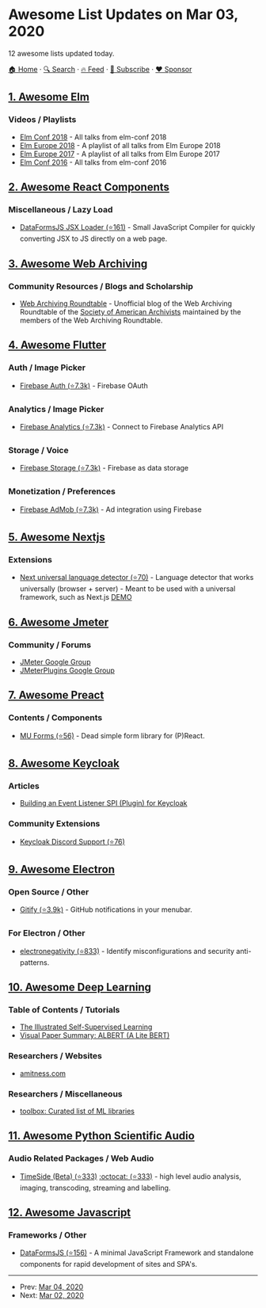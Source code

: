 # Awesome List Updates on Mar 03, 2020

12 awesome lists updated today.

[🏠 Home](/README.md) · [🔍 Search](https://www.trackawesomelist.com/search/) · [🔥 Feed](https://www.trackawesomelist.com/rss.xml) · [📮 Subscribe](https://trackawesomelist.us17.list-manage.com/subscribe?u=d2f0117aa829c83a63ec63c2f&id=36a103854c) · [❤️  Sponsor](https://github.com/sponsors/theowenyoung)



## [1. Awesome Elm](/content/sporto/awesome-elm/README.md)

### Videos / Playlists

*   [Elm Conf 2018](https://www.youtube.com/playlist?list=PLglJM3BYAMPHuB7zrYkH2Kin2vQOkr2xW) - All talks from elm-conf 2018
*   [Elm Europe 2018](https://www.youtube.com/playlist?list=PL-cYi7I913S-VgTSUKWhrUkReM_vMNQxG) - A playlist of all talks from Elm Europe 2018
*   [Elm Europe 2017](https://www.youtube.com/playlist?list=PL-cYi7I913S8cGyZWdN6YVZ028iS9BfpM) - A playlist of all talks from Elm Europe 2017
*   [Elm Conf 2016](https://www.youtube.com/playlist?list=PLglJM3BYAMPH2zuz1nbKHQyeawE4SN0Cd) - All talks from elm-conf 2016

## [2. Awesome React Components](/content/brillout/awesome-react-components/README.md)

### Miscellaneous / Lazy Load

*   [DataFormsJS JSX Loader (⭐161)](https://github.com/dataformsjs/dataformsjs/blob/master/docs/jsx-loader.md) - Small JavaScript Compiler for quickly converting JSX to JS directly on a web page.

## [3. Awesome Web Archiving](/content/iipc/awesome-web-archiving/README.md)

### Community Resources / Blogs and Scholarship

*   [Web Archiving Roundtable](https://webarchivingrt.wordpress.com/) - Unofficial blog of the Web Archiving Roundtable of the [Society of American Archivists](https://www2.archivists.org/) maintained by the members of the Web Archiving Roundtable.

## [4. Awesome Flutter](/content/Solido/awesome-flutter/README.md)

### Auth / Image Picker

*   [Firebase Auth (⭐7.3k)](https://github.com/FirebaseExtended/flutterfire/tree/master/packages/firebase_auth) - Firebase OAuth

### Analytics / Image Picker

*   [Firebase Analytics (⭐7.3k)](https://github.com/FirebaseExtended/flutterfire/tree/master/packages/firebase_analytics) - Connect to Firebase Analytics API

### Storage / Voice

*   [Firebase Storage (⭐7.3k)](https://github.com/FirebaseExtended/flutterfire/tree/master/packages/firebase_storage) - Firebase as data storage

### Monetization / Preferences

*   [Firebase AdMob (⭐7.3k)](https://github.com/FirebaseExtended/flutterfire/tree/master/packages/firebase_admob) - Ad integration using Firebase

## [5. Awesome Nextjs](/content/unicodeveloper/awesome-nextjs/README.md)

### Extensions

*   [Next universal language detector (⭐70)](https://github.com/UnlyEd/universal-language-detector) - Language detector that works universally (browser + server) - Meant to be used with a universal framework, such as Next.js [DEMO](https://universal-language-detector.now.sh/)

## [6. Awesome Jmeter](/content/aliesbelik/awesome-jmeter/README.md)

### Community / Forums

*   [JMeter Google Group](https://groups.google.com/forum/#!forum/ptgram24)
*   [JMeterPlugins Google Group](https://groups.google.com/forum/#!forum/jmeter-plugins)

## [7. Awesome Preact](/content/preactjs/awesome-preact/README.md)

### Contents / Components

*   [MU Forms (⭐56)](https://github.com/mobiushorizons/mu-forms) - Dead simple form library for (P)React.

## [8. Awesome Keycloak](/content/thomasdarimont/awesome-keycloak/README.md)

### Articles

*   [Building an Event Listener SPI (Plugin) for Keycloak](https://dev.to/adwaitthattey/building-an-event-listener-spi-plugin-for-keycloak-2044)

### Community Extensions

*   [Keycloak Discord Support (⭐76)](https://github.com/wadahiro/keycloak-discord)

## [9. Awesome Electron](/content/sindresorhus/awesome-electron/README.md)

### Open Source / Other

*   [Gitify (⭐3.9k)](https://github.com/manosim/gitify) - GitHub notifications in your menubar.

### For Electron / Other

*   [electronegativity (⭐833)](https://github.com/doyensec/electronegativity) - Identify misconfigurations and security anti-patterns.

## [10. Awesome Deep Learning](/content/ChristosChristofidis/awesome-deep-learning/README.md)

### Table of Contents / Tutorials

*   [The Illustrated Self-Supervised Learning](https://amitness.com/2020/02/illustrated-self-supervised-learning/)
*   [Visual Paper Summary: ALBERT (A Lite BERT)](https://amitness.com/2020/02/albert-visual-summary/)

### Researchers / Websites

*   [amitness.com](https://amitness.com/)

### Researchers / Miscellaneous

*   [toolbox: Curated list of ML libraries](https://github.com/amitness/toolbox)

## [11. Awesome Python Scientific Audio](/content/faroit/awesome-python-scientific-audio/README.md)

### Audio Related Packages / Web Audio

*   [TimeSide (Beta) (⭐333)](https://github.com/Parisson/TimeSide/tree/dev) [:octocat: (⭐333)](https://github.com/Parisson/TimeSide/tree/dev) - high level audio analysis, imaging, transcoding, streaming and labelling.

## [12. Awesome Javascript](/content/sorrycc/awesome-javascript/README.md)

### Frameworks / Other

*   [DataFormsJS (⭐156)](https://github.com/dataformsjs/dataformsjs) - A minimal JavaScript Framework and standalone components for rapid development of sites and SPA's.

---

- Prev: [Mar 04, 2020](/content/2020/03/04/README.md)
- Next: [Mar 02, 2020](/content/2020/03/02/README.md)